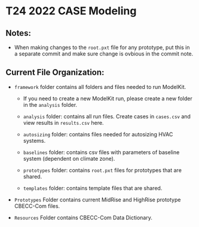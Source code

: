 # T24 2022 CASE Modeling

## Notes:

- When making changes to the `root.pxt` file for any prototype, put this in a separate commit and make sure change is ovbious in the commit note.

## Current File Organization:

- `framework` folder contains all folders and files needed to run ModelKit.

    - If you need to create a new ModelKit run, please create a new folder in the `analysis` folder.

    - `analysis` folder: contains all run files. Create cases in `cases.csv` and view results in `results.csv` here.
    - `autosizing` folder: contains files needed for autosizing HVAC systems.
    - `baselines` folder: contains csv files with parameters of baseline system (dependent on climate zone).
    - `prototypes` folder: contains `root.pxt` files for prototypes that are shared.
    - `templates` folder: contains template files that are shared.

- `Prototypes` Folder contains current MidRise and HighRise prototype CBECC-Com files.

- `Resources` Folder contains CBECC-Com Data Dictionary.
